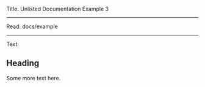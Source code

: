 Title: Unlisted Documentation Example 3

----

Read: docs/example

----

Text:

## Heading

Some more text here.
